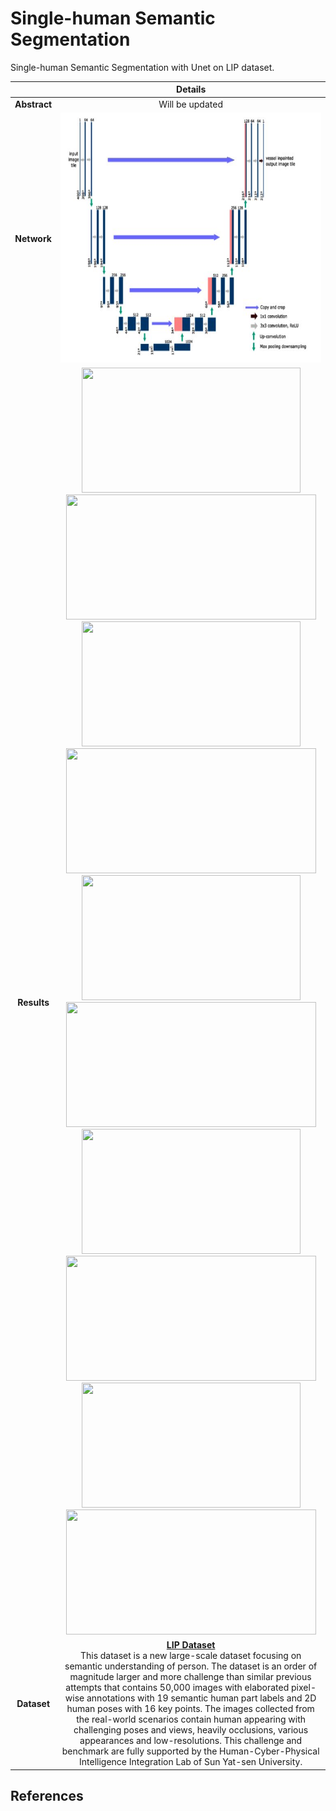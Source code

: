 # Single-human Semantic Segmentation 
Single-human Semantic Segmentation with Unet on LIP dataset.

 &nbsp; | Details
 :-: | :-----:
 **Abstract** | Will be updated
 **Network** |  <img src="./network.png" width="800" height="400">
 **Results** | <img src="./test_img/test0.png" width="350" height="200"><img src="./test_img/test1.png" width="400" height="200"></br><img src="./test_img/test2.png" width="350" height="200"><img src="./test_img/test3.png" width="400" height="200"></br><img src="./test_img/test4.png" width="350" height="200"><img src="./test_img/test5.png" width="400" height="200"></br><img src="./test_img/test6.png" width="350" height="200"><img src="./test_img/test7.png" width="400" height="200"></br><img src="./test_img/test8.png" width="350" height="200"><img src="./test_img/test9.png" width="400" height="200"></br>
 **Dataset** | **[LIP Dataset](http://www.sysu-hcp.net/lip/)**<br/>This dataset is a new large-scale dataset focusing on semantic understanding of person. The dataset is an order of magnitude larger and more challenge than similar previous attempts that contains 50,000 images with elaborated pixel-wise annotations with 19 semantic human part labels and 2D human poses with 16 key points. The images collected from the real-world scenarios contain human appearing with challenging poses and views, heavily occlusions, various appearances and low-resolutions. This challenge and benchmark are fully supported by the Human-Cyber-Physical Intelligence Integration Lab of Sun Yat-sen University.

## References
